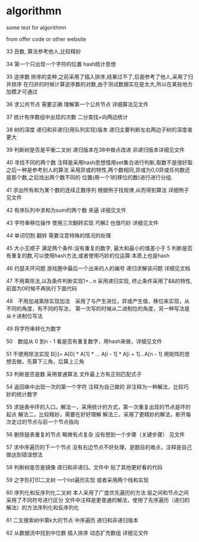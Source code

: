 # algorithmn
some  test for algorithmn 

from offer code  or other website


33 丑数, 算法参考他人,比较精妙

34 第一个只出现一个字符的位置  hash统计思想 

35 逆序数 排序的变种,之前采用了插入排序,结果过不了,后面参考了他人,采用了归并排序 
          在归并的时候计算逆序数的对数,由于测试数据实在是太大,所以在某些地方加模才可通过 

36 求公共节点 需要正确 理解第一个公共节点 详细算法见文件 

37 统计有序数组中出现的次数 二分查找+向两边统计

38 树的深度 递归和非递归(用队列实现)版本 递归主要判断左右两边子树的深度谁更大

39 判断树是否是平衡二叉树 递归版本在38中做点改进 非递归版本详细见文件

40 寻找不同的两个数 注释是采用hash思想借用set集合进行判断,取数不是很好取 之后一种是参考别人的算法
                    采用异或的特性,两个数相同,异或为0,0异或任何数还是那个数,之后找出两个数不同的
		    位置(用一个1的移位的数)进行进行分组.


41 求出所有和为某个数的连续正数序列  根据例子找规律,从而得到算法  详细例子见文件 

42 有序队列中求和为sum的两个数  夹逼 详细见文件 

43 字符串移位操作 使用三次翻转实现 巧解2 也很巧妙 详细见文件 

44 单词切割 翻转 需要注意特殊的情况的处理

45 大小王顺子  满足两个条件:没有重复的数字, 最大和最小的值差小于 5
               判断是否有重复的数,可以使用hash方法,或者使用巧妙的位运算:本质上也是hash

46 约瑟夫环问题 游戏圈中最后一个出来的人的编号 递归求解该问题 详细见文档

47 不用乘除法,以及条件判断实现1+...n  采用递归实现, 终止条件采用了&&的特性,前面为0时候不再执行下面代码

48　不用加减乘除实现加法　采用了与产生进位，异或产生值，移位来实现，从不同的角度，有不同的写法，
			第一次写的时候从二进制位的角度，另一种写法是从十进制位写法

49  将字符串转化为数字

50　数组从 0 到n - 1 看是否有重复数字，用hash来做，详细见文件

51  不使用除法实现 B[i]= A[0] * A[1] * ... A[i - 1] * A[i + 1]...A[n - 1] 
    用矩阵的思想去做，先算下三角，后算上三角
 



53 判断是否是数  采用普通算法  文件最上方有正则匹配式子

54 返回串中出现一次的第一个字符 注释为自己做的 非注释为一种解法，比较巧妙的统计数字

55 求链表中环的入口。解法一，采用统计的方式，第一次重复出现的节点是环的起点
                     解法二，比较精妙，需要在好好理解
		     解法三，采用了更精妙的解法，断开每次走过的节点与前一个节点指向


56 删除链表重复的节点 略微有点复杂 没有想到一个步骤（关键步骤） 见文件

57 求中序遍历的下一个节点 没有右边节点不好处理，是题目的难点，注释是自己做达到错误想法


58 判断树是否是镜像  递归和非递归。文件中 贴了其他更好看的代码

59 之字形打印二叉树  一个list遍历实现 或者采用两个栈和实现

60 序列化和反序列化二叉树   本人采用了广度优先遍历的方法 层之间和节点之间采用了不同符号进行区分 
			    文件中注释是更普通的解法，使用了先序遍历（递归的解法）的方法序列化和反序列化


61 二叉搜索树中第k大的节点  中序遍历 递归和非递归版本

62 从数据流中找到中位数 插入排序 动态扩充数组 详细见文件 








